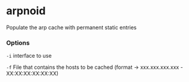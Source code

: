 # arpnoid
Populate the arp cache with permanent static entries

### Options
`-i` interface to use

`-f` File that contains the hosts to be cached (format -> xxx.xxx.xxx.xxx - XX:XX:XX:XX:XX:XX)
